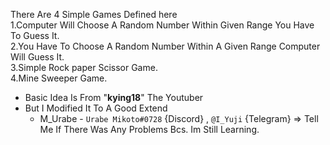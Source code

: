 There Are 4 Simple Games Defined here       
    1.Computer Will Choose A Random Number Within Given Range You Have To Guess It.              
    2.You Have To Choose A Random Number Within A Given Range Computer Will Guess It.   
    3.Simple Rock paper Scissor Game.   
    4.Mine Sweeper Game.    

* Basic Idea Is From "**kying18**" The Youtuber
* But I Modified It To A Good Extend
   * M_Urabe - `Urabe Mikoto#0728` {Discord} , `@I_Yuji` {Telegram} => Tell Me If There Was Any Problems Bcs. Im Still Learning.
